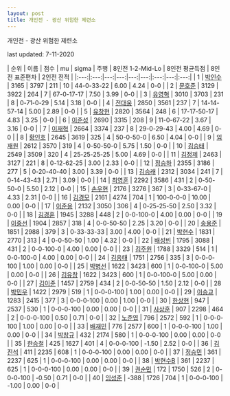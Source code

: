 ```yaml
---
layout: post
title: 개인전 - 광산 위험한 제련소
---
```



개인전 - 광산 위험한 제련소


last updated: 7-11-2020

| 순위 | 이름 | 점수 | mu | sigma | 주행 | 8인전 1-2-Mid-Lo | 8인전 평균득점 | 8인전 표준편차 | 2인전 전적 |
|:---:|:---:|---:|---:|---:|---:|:---:|---:|:---:|
| 1 | [박인수](../bakinsu) | 3165 | 3797 | 211 | 10 | 44-0-33-22 | 6.00 | 4.24 | 0-0 |
| 2 | [문호준](../munhojun) | 3129 | 3922 | 264 | 7 | 67-0-17-17 | 7.50 | 3.99 | 0-0 |
| 3 | [유영혁](../yuyeonghyeok) | 3010 | 3703 | 231 | 8 | 0-71-0-29 | 5.14 | 3.18 | 0-0 |
| 4 | [전대웅](../jeondaewoong) | 2850 | 3561 | 237 | 7 | 14-14-57-14 | 5.00 | 2.89 | 0-0 |
| 5 | [유창현](../yuchanghyeon) | 2820 | 3564 | 248 | 6 | 17-17-50-17 | 4.83 | 3.25 | 0-0 |
| 6 | [이준성](../ijunseong) | 2690 | 3315 | 208 | 9 | 11-0-67-22 | 3.67 | 3.16 | 0-0 |
| 7 | [이재혁](../ijaehyeok) | 2664 | 3374 | 237 | 8 | 29-0-29-43 | 4.00 | 4.69 | 0-0 |
| 8 | [황인호](../hwanginho) | 2645 | 3619 | 325 | 4 | 50-0-50-0 | 6.50 | 4.04 | 0-0 |
| 9 | [임재원](../imjaewon) | 2612 | 3570 | 319 | 4 | 0-50-50-0 | 5.75 | 1.50 | 0-0 |
| 10 | [김승태](../gimseungtae) | 2549 | 3509 | 320 | 4 | 25-25-25-25 | 5.00 | 4.69 | 0-0 |
| 11 | [김정제](../gimjeongje) | 2463 | 3127 | 221 | 8 | 0-12-62-25 | 3.00 | 2.33 | 0-0 |
| 12 | [정승하](../jeongseungha) | 2355 | 3186 | 277 | 5 | 0-20-40-40 | 3.00 | 3.39 | 0-0 |
| 13 | [김승래](../gimseungrae) | 2312 | 3034 | 241 | 7 | 0-14-43-43 | 2.71 | 3.09 | 0-0 |
| 14 | [최영훈](../choiyeonghun) | 2292 | 3586 | 431 | 2 | 0-50-50-0 | 5.50 | 2.12 | 0-0 |
| 15 | [손우현](../sonuhyeon) | 2176 | 3276 | 367 | 3 | 0-33-67-0 | 4.33 | 2.31 | 0-0 |
| 16 | [김경모](../gimgyeongmo) | 2161 | 4274 | 704 | 1 | 100-0-0-0 | 10.00 | 0.00 | 0-0 |
| 17 | [이준용](../ijunyong) | 2132 | 3050 | 306 | 4 | 0-25-25-50 | 2.50 | 3.32 | 0-0 |
| 18 | [김경훈](../gimgyeonghun) | 1945 | 3288 | 448 | 2 | 0-0-100-0 | 4.00 | 0.00 | 0-0 |
| 19 | [이중선](../ijungseon) | 1904 | 2857 | 318 | 4 | 0-0-50-50 | 2.25 | 3.20 | 0-0 |
| 20 | [송용준](../songyongjun) | 1851 | 2988 | 379 | 3 | 0-33-33-33 | 3.00 | 4.00 | 0-0 |
| 21 | [박현수](../bakhyeonsu) | 1831 | 2770 | 313 | 4 | 0-0-50-50 | 1.00 | 4.32 | 0-0 |
| 22 | [배성빈](../baeseongbin) | 1795 | 3088 | 431 | 2 | 0-0-100-0 | 4.00 | 0.00 | 0-0 |
| 23 | [김주원](../gimjuwon) | 1788 | 3329 | 514 | 1 | 0-0-100-0 | 4.00 | 0.00 | 0-0 |
| 24 | [김응태](../gimeungtae) | 1751 | 2756 | 335 | 3 | 0-0-0-100 | 1.00 | 0.00 | 0-0 |
| 25 | [박병선](../bakbyeongseon) | 1622 | 3423 | 600 | 1 | 0-0-100-0 | 5.00 | 0.00 | 0-0 |
| 26 | [김유창](../gimyuchang) | 1622 | 3423 | 600 | 1 | 0-0-100-0 | 5.00 | 0.00 | 0-0 |
| 27 | [김이준](../gimijun) | 1457 | 2759 | 434 | 2 | 0-0-50-50 | 1.50 | 2.12 | 0-0 |
| 28 | [박민우](../bakminu) | 1422 | 2979 | 519 | 1 | 0-0-0-100 | 1.00 | 0.00 | 0-0 |
| 29 | [이승교](../iseunggyo) | 1283 | 2415 | 377 | 3 | 0-0-0-100 | 0.00 | 1.00 | 0-0 |
| 30 | [한상현](../hansanghyeon) | 947 | 2537 | 530 | 1 | 0-0-0-100 | 0.00 | 0.00 | 0-0 |
| 31 | [사상훈](../sasanghun) | 907 | 2298 | 464 | 2 | 0-0-0-100 | 0.50 | 0.71 | 0-0 |
| 32 | [노준엽](../nojunyeob) | 796 | 2572 | 592 | 1 | 0-0-0-100 | 1.00 | 0.00 | 0-0 |
| 33 | [배재민](../baejaemin) | 776 | 2577 | 600 | 1 | 0-0-0-100 | 1.00 | 0.00 | 0-0 |
| 34 | [박창규](../bakchanggyu) | 432 | 2174 | 580 | 1 | 0-0-0-100 | 0.00 | 0.00 | 0-0 |
| 35 | [한승철](../hanseungcheol) | 425 | 1627 | 401 | 4 | 0-0-0-100 | -1.50 | 2.52 | 0-0 |
| 36 | [김진석](../gimjinseok) | 411 | 2235 | 608 | 1 | 0-0-0-100 | 0.00 | 0.00 | 0-0 |
| 37 | [정승민](../jeongseungmin) | 361 | 2237 | 625 | 1 | 0-0-0-100 | 0.00 | 0.00 | 0-0 |
| 38 | [박현수B](../bakhyeonsu-b) | 361 | 2237 | 625 | 1 | 0-0-0-100 | 0.00 | 0.00 | 0-0 |
| 39 | [권순민](../gweonsoonmin) | 172 | 1750 | 526 | 2 | 0-0-0-100 | -0.50 | 0.71 | 0-0 |
| 40 | [임성준](../imseongjun) | -388 | 1726 | 704 | 1 | 0-0-0-100 | -1.00 | 0.00 | 0-0 |
